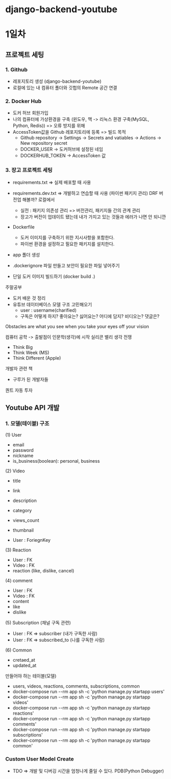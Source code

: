 # django-backend-youtube

# 1일차

## 프로젝트 세팅

### 1. Github

- 레포지토리 생성 (django-backend-youtube)
- 로컬에 있는 내 컴퓨터 폴더와 깃헙의 Remote 공간 연결

### 2. Docker Hub

- 도커 허브 회원가입
- 나의 컴퓨터에 가상환경을 구축 (윈도우, 맥 -> 리눅스 환경 구축(MySQL, Python, Redis)) => 오류 방지를 위해
- AccessToken값을 Github 레포지토리에 등록 => 빌드 목적
    - Github repository -> Settings -> Secrets and vatiables -> Actions -> New repository secret
    - DOCKER_USER -> 도커허브에 설정된 네임
    - DOCKERHUB_TOKEN -> AccessToken 값

### 3. 장고 프로젝트 세팅

- requirements.txt => 실제 배포할 때 사용
- requirements.dev.txt => 개발하고 연습할 때 사용 (파이썬 패키지 관리) DRF 버전업 해볼까? 로컬에서
    - 실전 : 패키지 의존성 관리 => 버전관리, 패키지들 간의 관계 관리
    - 장고가 버전이 업데이트 됐는데 내가 가지고 있는 것들과 에러가 나면 안 되니깐

- Dockerfile
    - 도커 이미지를 구축하기 위한 지시사항을 포함한다.
    - 파이썬 환경을 설정하고 필요한 패키지를 설치한다.

- app 폴더 생성

- .dockerignore 파일 만들고 보안이 필요한 파일 넣어주기

- 단일 도커 이미지 빌드하기 (docker build .)

주말공부
- 도커 배운 것 정리
- 유튜브 데이터베이스 모델 구조 고민해오기
    - user : username(charified)
    - 구독은 어떻게 하지? 좋아요는? 싫어요는? 어디에 담지? 비디오는? 댓글은?

Obstacles are what you see when you take your eyes off your vision

컴퓨터 공학 -> 출발점이 인문학(생각)에 시작
실리콘 밸리 생각 전쟁
- Think Big
- Think Week (MS)
- Think Different (Apple)

개발자 관련 책
- 구루가 된 개발자들

퀀트 자동 투자

## Youtube API 개발
### 1. 모델(테이블) 구조

(1) User

- email
- password
- nickname
- is_business(boolean): personal, business

(2) Video

- title
- link
- description
- category
- views_count
- thumbnail

- User : ForiegnKey

(3) Reaction

- User : FK
- Video : FK
- reaction (like, dislike, cancel)

<!-- (4) Notifications (알림 관련)
- User : FK
- Vidoe : FK

```
User:Notification => 
User -> Noti, Noti, Noti (알림을 여러 개 받을 수 있다.)
Noti -> User (여러 유저에게 보낼 수는 있지만, 여러 유저를 담아서 보낼 수는 없다. OOO님이 신청하신 어쩌구는 가능한데, OOO님, XXX님, AAA님들이 신청하신~ 이렇게 되지는 않음)
```
```
Video:Noti
``` -->

(4) comment
- User : FK
- Video : FK
- content
- like
- dislike

(5) Subscription (채널 구독 관련)
- User : FK => subscriber (내가 구독한 사람)
- User : FK => subscribed_to (나를 구독한 사람)

<!-- 올린 날짜/수정 날짜 -->
(6) Common
- cretaed_at
- updated_at

만들어야 하는 테이블(모델)
- users, videos, reactions, comments, subscriptions, common
- docker-compose run --rm app sh -c 'python manage.py startapp users'
- docker-compose run --rm app sh -c 'python manage.py startapp videos'
- docker-compose run --rm app sh -c 'python manage.py startapp reactions'
- docker-compose run --rm app sh -c 'python manage.py startapp comments'
- docker-compose run --rm app sh -c 'python manage.py startapp subscriptions'
- docker-compose run --rm app sh -c 'python manage.py startapp common'

### Custom User Model Create

- TDO => 개발 및 디버깅 시간을 엄청나게 줄일 수 있다. PDB(Python Debugger)